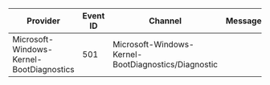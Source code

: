 Provider                                  |  Event ID  |  Channel                                              |  Message
------------------------------------------|------------|-------------------------------------------------------|---------
Microsoft-Windows-Kernel-BootDiagnostics  |  501       |  Microsoft-Windows-Kernel-BootDiagnostics/Diagnostic  |